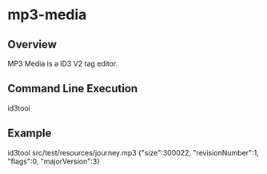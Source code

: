 # mp3-media

## Overview

MP3 Media is a ID3 V2 tag editor.

## Command Line Execution

id3tool <path to a mp3 file>

## Example

id3tool src/test/resources/journey.mp3
{"size":300022, "revisionNumber":1, "flags":0, "majorVersion":3}
